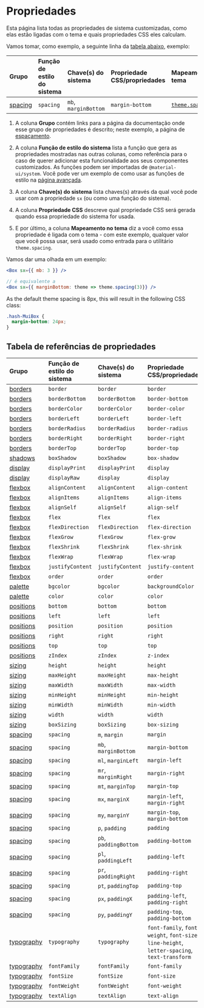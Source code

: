 # Propriedades

<p class="description">Esta página lista todas as propriedades de sistema customizadas, como elas estão ligadas com o tema e quais propriedades CSS eles calculam.</p>

Vamos tomar, como exemplo, a seguinte linha da  [tabela abaixo](#properties-reference-table),  exemplo:

| Grupo                       | Função de estilo do sistema | Chave(s) do sistema  | Propriedade CSS/propriedades | Mapeamento no tema                                                            |
|:--------------------------- |:--------------------------- |:-------------------- |:---------------------------- |:----------------------------------------------------------------------------- |
| [spacing](/system/spacing/) | `spacing`                   | `mb`, `marginBottom` | `margin-bottom`              | [`theme.spacing(value)`](/customization/default-theme/?expand-path=$.spacing) |

1. A coluna <b>Grupo</b> contém links para a página da documentação onde esse grupo de propriedades é descrito; neste exemplo, a página de [espaçamento](/system/spacing/).
2. A coluna <b>Função de estilo do sistema</b> lista a função que gera as propriedades mostradas nas outras colunas, como referência para o caso de querer adicionar esta funcionalidade aos seus componentes customizados. As funções podem ser importadas de `@material-ui/system`. Você pode ver um exemplo de como usar as funções de estilo na [página avançada](/system/advanced/#using-standalone-system-utilities).

3. A coluna <b>Chave(s) do sistema</b> lista chaves(s) através da qual você pode usar com a propriedade `sx` (ou como uma função do sistema).
4. A coluna <b>Propriedade CSS</b> descreve qual propriedade CSS será gerada quando essa propriedade do sistema for usada.
5. E por último, a coluna <b>Mapeamento no tema</b> diz a você como essa propriedade é ligada com o tema - com este exemplo, qualquer valor que você possa usar, será usado como entrada para o utilitário `theme.spacing`.

Vamos dar uma olhada em um exemplo:

```jsx
<Box sx={{ mb: 3 }} />

// é equivalente a
<Box sx={{ marginBottom: theme => theme.spacing(3)}} />
```

As the default theme spacing is 8px, this will result in the following CSS class:

```css
.hash-MuiBox {
  margin-bottom: 24px;
}
```

## Tabela de referências de propriedades

| Grupo                             | Função de estilo do sistema | Chave(s) do sistema   | Propriedade CSS/propriedades                                                                 | Mapeamento no tema                                                                    |
|:--------------------------------- |:--------------------------- |:--------------------- |:-------------------------------------------------------------------------------------------- |:------------------------------------------------------------------------------------- |
| [borders](/system/borders/)       | `border`                    | `border`              | `border`                                                                                     | `${value}px solid`                                                                    |
| [borders](/system/borders/)       | `borderBottom`              | `borderBottom`        | `border-bottom`                                                                              | `${value}px solid`                                                                    |
| [borders](/system/borders/)       | `borderColor`               | `borderColor`         | `border-color`                                                                               | [`theme.palette[value]`](/customization/default-theme/?expand-path=$.palette)         |
| [borders](/system/borders/)       | `borderLeft`                | `borderLeft`          | `border-left`                                                                                | `${value}px solid`                                                                    |
| [borders](/system/borders/)       | `borderRadius`              | `borderRadius`        | `border-radius`                                                                              | [`theme.shape.borderRadius*value`](/customization/default-theme/?expand-path=$.shape) |
| [borders](/system/borders/)       | `borderRight`               | `borderRight`         | `border-right`                                                                               | `${value}px solid`                                                                    |
| [borders](/system/borders/)       | `borderTop`                 | `borderTop`           | `border-top`                                                                                 | `${value}px solid`                                                                    |
| [shadows](/system/shadows/)       | `boxShadow`                 | `boxShadow`           | `box-shadow`                                                                                 | `theme.shadows[value]`                                                                |
| [display](/system/display/)       | `displayPrint`              | `displayPrint`        | `display`                                                                                    | none                                                                                  |
| [display](/system/display/)       | `displayRaw`                | `display`             | `display`                                                                                    | none                                                                                  |
| [flexbox](/system/flexbox/)       | `alignContent`              | `alignContent`        | `align-content`                                                                              | none                                                                                  |
| [flexbox](/system/flexbox/)       | `alignItems`                | `alignItems`          | `align-items`                                                                                | none                                                                                  |
| [flexbox](/system/flexbox/)       | `alignSelf`                 | `alignSelf`           | `align-self`                                                                                 | none                                                                                  |
| [flexbox](/system/flexbox/)       | `flex`                      | `flex`                | `flex`                                                                                       | none                                                                                  |
| [flexbox](/system/flexbox/)       | `flexDirection`             | `flexDirection`       | `flex-direction`                                                                             | none                                                                                  |
| [flexbox](/system/flexbox/)       | `flexGrow`                  | `flexGrow`            | `flex-grow`                                                                                  | none                                                                                  |
| [flexbox](/system/flexbox/)       | `flexShrink`                | `flexShrink`          | `flex-shrink`                                                                                | none                                                                                  |
| [flexbox](/system/flexbox/)       | `flexWrap`                  | `flexWrap`            | `flex-wrap`                                                                                  | none                                                                                  |
| [flexbox](/system/flexbox/)       | `justifyContent`            | `justifyContent`      | `justify-content`                                                                            | none                                                                                  |
| [flexbox](/system/flexbox/)       | `order`                     | `order`               | `order`                                                                                      | none                                                                                  |
| [palette](/system/palette/)       | `bgcolor`                   | `bgcolor`             | `backgroundColor`                                                                            | [`theme.palette[value]`](/customization/default-theme/?expand-path=$.palette)         |
| [palette](/system/palette/)       | `color`                     | `color`               | `color`                                                                                      | [`theme.palette[value]`](/customization/default-theme/?expand-path=$.palette)         |
| [positions](/system/positions/)   | `bottom`                    | `bottom`              | `bottom`                                                                                     | none                                                                                  |
| [positions](/system/positions/)   | `left`                      | `left`                | `left`                                                                                       | none                                                                                  |
| [positions](/system/positions/)   | `position`                  | `position`            | `position`                                                                                   | none                                                                                  |
| [positions](/system/positions/)   | `right`                     | `right`               | `right`                                                                                      | none                                                                                  |
| [positions](/system/positions/)   | `top`                       | `top`                 | `top`                                                                                        | none                                                                                  |
| [positions](/system/positions/)   | `zIndex`                    | `zIndex`              | `z-index`                                                                                    | [`theme.zIndex[value]`](/customization/default-theme/?expand-path=$.zIndex)           |
| [sizing](/system/sizing/)         | `height`                    | `height`              | `height`                                                                                     | none                                                                                  |
| [sizing](/system/sizing/)         | `maxHeight`                 | `maxHeight`           | `max-height`                                                                                 | none                                                                                  |
| [sizing](/system/sizing/)         | `maxWidth`                  | `maxWidth`            | `max-width`                                                                                  | none                                                                                  |
| [sizing](/system/sizing/)         | `minHeight`                 | `minHeight`           | `min-height`                                                                                 | none                                                                                  |
| [sizing](/system/sizing/)         | `minWidth`                  | `minWidth`            | `min-width`                                                                                  | none                                                                                  |
| [sizing](/system/sizing/)         | `width`                     | `width`               | `width`                                                                                      | none                                                                                  |
| [sizing](/system/sizing/)         | `boxSizing`                 | `boxSizing`           | `box-sizing`                                                                                 | none                                                                                  |
| [spacing](/system/spacing/)       | `spacing`                   | `m`, `margin`         | `margin`                                                                                     | [`theme.spacing(value)`](/customization/default-theme/?expand-path=$.spacing)         |
| [spacing](/system/spacing/)       | `spacing`                   | `mb`, `marginBottom`  | `margin-bottom`                                                                              | [`theme.spacing(value)`](/customization/default-theme/?expand-path=$.spacing)         |
| [spacing](/system/spacing/)       | `spacing`                   | `ml`, `marginLeft`    | `margin-left`                                                                                | [`theme.spacing(value)`](/customization/default-theme/?expand-path=$.spacing)         |
| [spacing](/system/spacing/)       | `spacing`                   | `mr`, `marginRight`   | `margin-right`                                                                               | [`theme.spacing(value)`](/customization/default-theme/?expand-path=$.spacing)         |
| [spacing](/system/spacing/)       | `spacing`                   | `mt`, `marginTop`     | `margin-top`                                                                                 | [`theme.spacing(value)`](/customization/default-theme/?expand-path=$.spacing)         |
| [spacing](/system/spacing/)       | `spacing`                   | `mx`, `marginX`       | `margin-left`, `margin-right`                                                                | [`theme.spacing(value)`](/customization/default-theme/?expand-path=$.spacing)         |
| [spacing](/system/spacing/)       | `spacing`                   | `my`, `marginY`       | `margin-top`, `margin-bottom`                                                                | [`theme.spacing(value)`](/customization/default-theme/?expand-path=$.spacing)         |
| [spacing](/system/spacing/)       | `spacing`                   | `p`, `padding`        | `padding`                                                                                    | [`theme.spacing(value)`](/customization/default-theme/?expand-path=$.spacing)         |
| [spacing](/system/spacing/)       | `spacing`                   | `pb`, `paddingBottom` | `padding-bottom`                                                                             | [`theme.spacing(value)`](/customization/default-theme/?expand-path=$.spacing)         |
| [spacing](/system/spacing/)       | `spacing`                   | `pl`, `paddingLeft`   | `padding-left`                                                                               | [`theme.spacing(value)`](/customization/default-theme/?expand-path=$.spacing)         |
| [spacing](/system/spacing/)       | `spacing`                   | `pr`, `paddingRight`  | `padding-right`                                                                              | [`theme.spacing(value)`](/customization/default-theme/?expand-path=$.spacing)         |
| [spacing](/system/spacing/)       | `spacing`                   | `pt`, `paddingTop`    | `padding-top`                                                                                | [`theme.spacing(value)`](/customization/default-theme/?expand-path=$.spacing)         |
| [spacing](/system/spacing/)       | `spacing`                   | `px`, `paddingX`      | `padding-left`, `padding-right`                                                              | [`theme.spacing(value)`](/customization/default-theme/?expand-path=$.spacing)         |
| [spacing](/system/spacing/)       | `spacing`                   | `py`, `paddingY`      | `padding-top`, `padding-bottom`                                                              | [`theme.spacing(value)`](/customization/default-theme/?expand-path=$.spacing)         |
| [typography](/system/typography/) | `typography`                | `typography`          | `font-family`, `font-weight`, `font-size`, `line-height`, `letter-spacing`, `text-transform` | [`theme.typography[value]`](/customization/default-theme/?expand-path=$.typography)   |
| [typography](/system/typography/) | `fontFamily`                | `fontFamily`          | `font-family`                                                                                | [`theme.typography[value]`](/customization/default-theme/?expand-path=$.typography)   |
| [typography](/system/typography/) | `fontSize`                  | `fontSize`            | `font-size`                                                                                  | [`theme.typography[value]`](/customization/default-theme/?expand-path=$.typography)   |
| [typography](/system/typography/) | `fontWeight`                | `fontWeight`          | `font-weight`                                                                                | [`theme.typography[value]`](/customization/default-theme/?expand-path=$.typography)   |
| [typography](/system/typography/) | `textAlign`                 | `textAlign`           | `text-align`                                                                                 | none                                                                                  |
